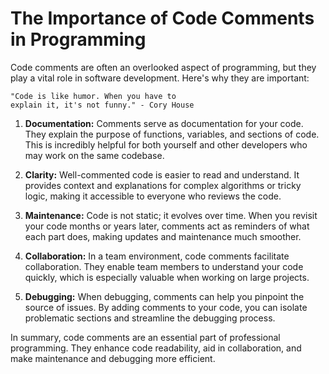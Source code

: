 # The Importance of Code Comments in Programming

Code comments are often an overlooked aspect of programming, but they play a vital role in software development. Here's
why they are important:

```
"Code is like humor. When you have to 
explain it, it's not funny." - Cory House
```

1. **Documentation:** Comments serve as documentation for your code. They explain the purpose of functions, variables,
   and sections of code. This is incredibly helpful for both yourself and other developers who may work on the same
   codebase.

2. **Clarity:** Well-commented code is easier to read and understand. It provides context and explanations for complex
   algorithms or tricky logic, making it accessible to everyone who reviews the code.

3. **Maintenance:** Code is not static; it evolves over time. When you revisit your code months or years later, comments
   act as reminders of what each part does, making updates and maintenance much smoother.

4. **Collaboration:** In a team environment, code comments facilitate collaboration. They enable team members to
   understand your code quickly, which is especially valuable when working on large projects.

5. **Debugging:** When debugging, comments can help you pinpoint the source of issues. By adding comments to your code,
   you can isolate problematic sections and streamline the debugging process.

In summary, code comments are an essential part of professional programming. They enhance code readability, aid in
collaboration, and make maintenance and debugging more efficient.